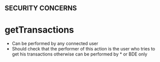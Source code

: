 ## SECURITY CONCERNS

# getTransactions

- Can be performed by any connected user
- Should check that the performer of this action is the user who tries to get his transactions otherwise can be performed by \* or BDE only
